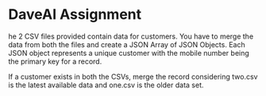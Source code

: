 # DaveAI Assignment

he 2 CSV files provided contain data for customers. You have to merge the data from both the files and create a JSON Array of JSON Objects. Each JSON object represents a unique customer with the mobile number being the primary key for a record.

If a customer exists in both the CSVs, merge the record considering two.csv is the latest available data and one.csv is the older data set.
